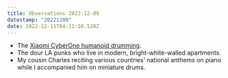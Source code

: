 ```yaml
---
title: Observations 2022-12-09
datestamp: "20221209"
date: 2022-12-11T04:11:10.528Z
---
```

- The [Xiaomi CyberOne humanoid drumming](https://youtu.be/QfQ04jEbEyQ).
- The dour LA punks who live in modern, bright-white-walled apartments.
- My cousin Charles reciting various countries’ national anthems on piano while I accompanied him on miniature drums.